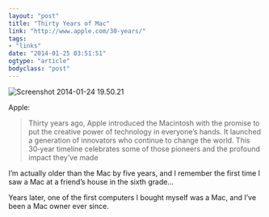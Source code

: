 ```yaml
---
layout: "post"
title: "Thirty Years of Mac"
link: "http://www.apple.com/30-years/"
tags: 
- "links"
date: "2014-01-25 03:51:51"
ogtype: "article"
bodyclass: "post"
---
```


![Screenshot 2014-01-24 19.50.21](http://cdn.rogerstringer.com/wp-content/uploads/2014/01/Screenshot-2014-01-24-19.50.21-e1390622086532.png)

Apple:

> Thirty years ago, Apple introduced the Macintosh with the promise to put the creative power of technology in everyone’s hands. It launched a generation of innovators who continue to change the world. This 30‑year timeline celebrates some of those pioneers and the profound impact they’ve made

I’m actually older than the Mac by five years, and I remember the first time I saw a Mac at a friend’s house in the sixth grade…

Years later, one of the first computers I bought myself was a Mac, and I’ve been a Mac owner ever since.